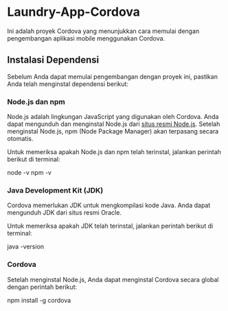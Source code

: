 # Laundry-App-Cordova

Ini adalah proyek Cordova yang menunjukkan cara memulai dengan pengembangan aplikasi mobile menggunakan Cordova.

## Instalasi Dependensi

Sebelum Anda dapat memulai pengembangan dengan proyek ini, pastikan Anda telah menginstal dependensi berikut:

### Node.js dan npm

Node.js adalah lingkungan JavaScript yang digunakan oleh Cordova. Anda dapat mengunduh dan menginstal Node.js dari [situs resmi Node.js](https://nodejs.org/). Setelah menginstal Node.js, npm (Node Package Manager) akan terpasang secara otomatis.

Untuk memeriksa apakah Node.js dan npm telah terinstal, jalankan perintah berikut di terminal:

node -v
npm -v

### Java Development Kit (JDK)
Cordova memerlukan JDK untuk mengkompilasi kode Java. Anda dapat mengunduh JDK dari situs resmi Oracle.

Untuk memeriksa apakah JDK telah terinstal, jalankan perintah berikut di terminal:

java -version

### Cordova
Setelah menginstal Node.js, Anda dapat menginstal Cordova secara global dengan perintah berikut:

npm install -g cordova

